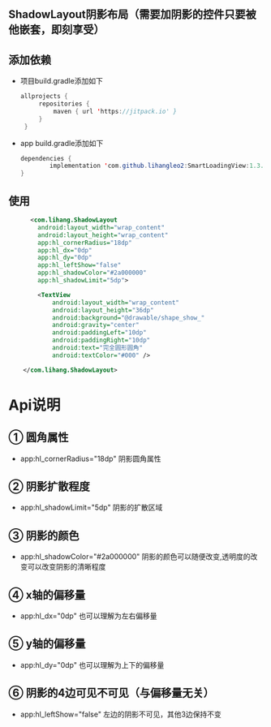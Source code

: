 ## ShadowLayout阴影布局（需要加阴影的控件只要被他嵌套，即刻享受）


## 添加依赖

 - 项目build.gradle添加如下
   ```java
   allprojects {
		repositories {
			maven { url 'https://jitpack.io' }
		}
	}
   ```
 - app build.gradle添加如下
    ```java
   dependencies {
	        implementation 'com.github.lihangleo2:SmartLoadingView:1.3.2'
	}
   ```
   
## 使用
```xml
      <com.lihang.ShadowLayout
        android:layout_width="wrap_content"
        android:layout_height="wrap_content"
        app:hl_cornerRadius="18dp"
        app:hl_dx="0dp"
        app:hl_dy="0dp"
        app:hl_leftShow="false"
        app:hl_shadowColor="#2a000000"
        app:hl_shadowLimit="5dp">

        <TextView
            android:layout_width="wrap_content"
            android:layout_height="36dp"
            android:background="@drawable/shape_show_"
            android:gravity="center"
            android:paddingLeft="10dp"
            android:paddingRight="10dp"
            android:text="完全圆形圆角"
            android:textColor="#000" />

    </com.lihang.ShadowLayout>
```

 # Api说明
 ## ① 圆角属性
  - app:hl_cornerRadius="18dp"  阴影圆角属性
  
 ## ② 阴影扩散程度
  - app:hl_shadowLimit="5dp"  阴影的扩散区域
  
 ## ③ 阴影的颜色
 - app:hl_shadowColor="#2a000000"  阴影的颜色可以随便改变,透明度的改变可以改变阴影的清晰程度

 ## ④ x轴的偏移量
 - app:hl_dx="0dp"    也可以理解为左右偏移量
 
 ## ⑤ y轴的偏移量
 - app:hl_dy="0dp"    也可以理解为上下的偏移量

 ## ⑥ 阴影的4边可见不可见（与偏移量无关）
 - app:hl_leftShow="false"    左边的阴影不可见，其他3边保持不变

